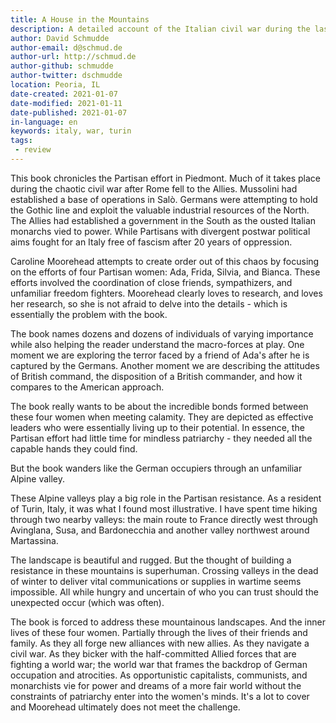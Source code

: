```yaml
---
title: A House in the Mountains
description: A detailed account of the Italian civil war during the last-gasps of fascism that unfortunately falls flat.
author: David Schmudde
author-email: d@schmud.de
author-url: http://schmud.de
author-github: schmudde
author-twitter: dschmudde
location: Peoria, IL
date-created: 2021-01-07
date-modified: 2021-01-11
date-published: 2021-01-07
in-language: en
keywords: italy, war, turin
tags:
 - review
---
```


This book chronicles the Partisan effort in Piedmont. Much of it takes place during the chaotic civil war after Rome fell to the Allies. Mussolini had established a base of operations in Salò. Germans were attempting to hold the Gothic line and exploit the valuable industrial resources of the North. The Allies had established a government in the South as the ousted Italian monarchs vied to power. While Partisans with divergent postwar political aims fought for an Italy free of fascism after 20 years of oppression.

Caroline Moorehead attempts to create order out of this chaos by focusing on the efforts of four Partisan women: Ada, Frida, Silvia, and Bianca. These efforts involved the coordination of close friends, sympathizers, and unfamiliar freedom fighters. Moorehead clearly loves to research, and loves her research, so she is not afraid to delve into the details - which is essentially the problem with the book.

The book names dozens and dozens of individuals of varying importance while also helping the reader understand the macro-forces at play. One moment we are exploring the terror faced by a friend of Ada's after he is captured by the Germans. Another moment we are describing the attitudes of British command, the disposition of a British commander, and how it compares to the American approach.

The book really wants to be about the incredible bonds formed between these four women when meeting calamity. They are depicted as effective leaders who were essentially living up to their potential. In essence, the Partisan effort had little time for mindless patriarchy - they needed all the capable hands they could find.

But the book wanders like the German occupiers through an unfamiliar Alpine valley.

These Alpine valleys play a big role in the Partisan resistance. As a resident of Turin, Italy, it was what I found most illustrative. I have spent time hiking through two nearby valleys: the main route to France directly west through Avinglana, Susa, and Bardonecchia and another valley northwest around Martassina.

The landscape is beautiful and rugged. But the thought of building a resistance in these mountains is superhuman. Crossing valleys in the dead of winter to deliver vital communications or supplies in wartime seems impossible. All while hungry and uncertain of who you can trust should the unexpected occur (which was often).

The book is forced to address these mountainous landscapes. And the inner lives of these four women. Partially through the lives of their friends and family. As they all forge new alliances with new allies. As they navigate a civil war. As they bicker with the half-committed Allied forces that are fighting a world war; the world war that frames the backdrop of German occupation and atrocities. As opportunistic capitalists, communists, and monarchists vie for power and dreams of a more fair world without the constraints of patriarchy enter into the women's minds. It's a lot to cover and Moorehead ultimately does not meet the challenge.
